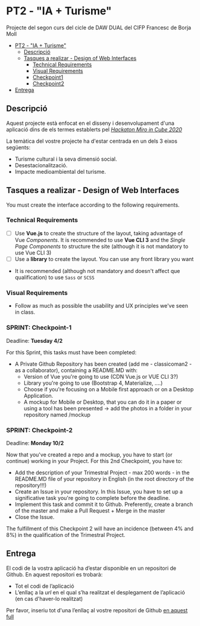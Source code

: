# PT2 - "IA + Turisme"

Projecte del segon curs del cicle de DAW DUAL del CIFP Francesc de Borja Moll

- [PT2 - "IA + Turisme"](#pt2---ia--turisme)
  * [Descripció](#descripcio)
  * [Tasques a realizar - Design of Web Interfaces](#tasques-a-realizar---design-of-web-interfaces)
    + [Technical Requirements](#technical-requirements)
    + [Visual Requirements](#visual-requirements)
    + [Checkpoint1](#sprint:-checkpoint-1)
    + [Checkpoint2](#sprint:-checkpoint-2)
- [Entrega](#entrega)

## Descripció

Aquest projecte està enfocat en el disseny i desenvolupament d'una aplicació dins de els termes establerts pel [*Hackaton Miro in Cube 2020*](http://www.programmemiro.fr/miro-in-cube/es/)

La temàtica del vostre projecte ha d'estar centrada en un dels 3 eixos següents:

- Turisme cultural i la seva dimensió social.
- Desestacionalització.
- Impacte medioambiental del turisme.

## Tasques a realizar - Design of Web Interfaces

You must create the interface according to the following requirements.

### Technical Requirements

- [ ] Use **Vue.js** to create the structure of the layout, taking advantage of Vue _Components_. It is recommended to use **Vue CLI 3** and the _Single Page Components_ to structure the site (although it is not mandatory to use Vue CLI 3)
- [ ] Use a **library** to create the layout. You can use any front library you want
* It is recommended (although not mandatory and doesn't affect que qualification) to use `Sass` or `SCSS`

### Visual Requirements

- Follow as much as possible the usability and UX principles we've seen in class.

### SPRINT: Checkpoint-1

Deadline:  **Tuesday 4/2**

For this Sprint, this tasks must have been completed:

- A Private Github Repository has been created (add me - classicoman2 - as a collaborator), containing a README.MD with:
  - Version of Vue you're going to use (CDN Vue.js or VUE CLI 3?)
  - Library you're going to use (Bootstrap 4, Materialize, ....)
  - Choose if you're focusing on a Mobile first approach or on a Desktop Application.
  - A mockup for Mobile or Desktop, that you can do it in a paper or using a tool has been presented  -> add the photos in a folder in your repository named  /mockup

### SPRINT: Checkpoint-2

Deadline: **Monday 10/2**

Now that you've created a repo and a mockup, you have to start (or continue) working in your Project.
For this 2nd Checkpoint, you have to:

- Add the description of your Trimestral Project - max 200 words - in the README.MD file of your repository in English (in the root directory of the repository!!!)
- Create an Issue in your repository. In this Issue, you have to set up a significative task you're going to complete before the deadline.
- Implement this task and commit it to Github. Preferently, create a branch of the master and make a Pull Request + Merge in the master
- Close the Issue.

The fulfillment of this Checkpoint 2 will have an incidence (between 4% and 8%) in the qualification of the Trimestral Project.

## Entrega

El codi de la vostra aplicació ha d’estar disponible en un repositori de Github. En aquest repositori es trobarà:

- Tot el codi de l’aplicació
- L’enllaç a la *url* en el qual s’ha realitzat el desplegament de l’aplicació (en cas d'haver-lo realitzat)

Per favor, inseriu tot d'una l’enllaç al vostre repositori de Github [en aquest full](https://docs.google.com/spreadsheets/d/1FixUlq-GTvYyesiMveXqQXBJHB8PvEcZjMoXzAhiySw/edit#gid=0)
